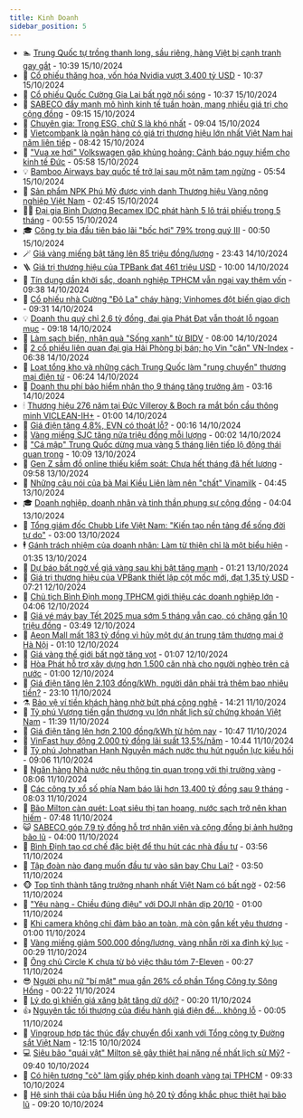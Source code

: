 ```yaml
---
title: Kinh Doanh
sidebar_position: 5
---
```


<!-- dantri-kinh-doanh:START -->
- 🏊 [Trung Quốc tự trồng thanh long, sầu riêng, hàng Việt bị cạnh tranh gay gắt](https://dantri.com.vn/kinh-doanh/trung-quoc-tu-trong-thanh-long-sau-rieng-hang-viet-bi-canh-tranh-gay-gat-20241015172153155.htm) - 10:39 15/10/2024
- 🦆 [Cổ phiếu thăng hoa, vốn hóa Nvidia vượt 3.400 tỷ USD](https://dantri.com.vn/kinh-doanh/co-phieu-thang-hoa-von-hoa-nvidia-vuot-3400-ty-usd-20241015161826777.htm) - 10:37 15/10/2024
- 🦄 [Cổ phiếu Quốc Cường Gia Lai bất ngờ nổi sóng](https://dantri.com.vn/kinh-doanh/co-phieu-quoc-cuong-gia-lai-bat-ngo-noi-song-20241015164913269.htm) - 10:37 15/10/2024
- 🌝 [SABECO đẩy mạnh mô hình kinh tế tuần hoàn, mang nhiều giá trị cho cộng đồng](https://dantri.com.vn/kinh-doanh/sabeco-day-manh-mo-hinh-kinh-te-tuan-hoan-mang-nhieu-gia-tri-cho-cong-dong-20241015155837101.htm) - 09:15 15/10/2024
- 💃 [Chuyên gia: Trong ESG, chữ S là khó nhất](https://dantri.com.vn/kinh-doanh/chuyen-gia-trong-esg-chu-s-la-kho-nhat-20241015151733294.htm) - 09:04 15/10/2024
- 🦏 [Vietcombank là ngân hàng có giá trị thương hiệu lớn nhất Việt Nam hai năm liên tiếp](https://dantri.com.vn/kinh-doanh/vietcombank-la-ngan-hang-co-gia-tri-thuong-hieu-lon-nhat-viet-nam-hai-nam-lien-tiep-20241015153718365.htm) - 08:42 15/10/2024
- 🦩 [&quot;Vua xe hơi&quot; Volkswagen gặp khủng hoảng: Cảnh báo nguy hiểm cho kinh tế Đức](https://dantri.com.vn/kinh-doanh/vua-xe-hoi-volkswagen-gap-khung-hoang-canh-bao-nguy-hiem-cho-kinh-te-duc-20241011223126635.htm) - 05:58 15/10/2024
- 💡 [Bamboo Airways bay quốc tế trở lại sau một năm tạm ngừng](https://dantri.com.vn/kinh-doanh/bamboo-airways-bay-quoc-te-tro-lai-sau-mot-nam-tam-ngung-20241015104925146.htm) - 05:54 15/10/2024
- 🌊 [Sản phẩm NPK Phú Mỹ được vinh danh Thương hiệu Vàng nông nghiệp Việt Nam](https://dantri.com.vn/kinh-doanh/san-pham-npk-phu-my-duoc-vinh-danh-thuong-hieu-vang-nong-nghiep-viet-nam-20241015093455404.htm) - 02:45 15/10/2024
- 🧑‍💻 [Đại gia Bình Dương Becamex IDC phát hành 5 lô trái phiếu trong 5 tháng](https://dantri.com.vn/kinh-doanh/dai-gia-binh-duong-becamex-idc-phat-hanh-5-lo-trai-phieu-trong-5-thang-20241015061211018.htm) - 00:55 15/10/2024
- 🎓 [Công ty bia đầu tiên báo lãi &quot;bốc hơi&quot; 79% trong quý III](https://dantri.com.vn/kinh-doanh/cong-ty-bia-dau-tien-bao-lai-boc-hoi-79-trong-quy-iii-20241014202451460.htm) - 00:50 15/10/2024
- 🪄 [Giá vàng miếng bật tăng lên 85 triệu đồng/lượng](https://dantri.com.vn/kinh-doanh/gia-vang-mieng-bat-tang-len-85-trieu-dongluong-20241014234137003.htm) - 23:43 14/10/2024
- 🪜 [Giá trị thương hiệu của TPBank đạt 461 triệu USD](https://dantri.com.vn/kinh-doanh/gia-tri-thuong-hieu-cua-tpbank-dat-461-trieu-usd-20241014160625028.htm) - 10:00 14/10/2024
- 🦄 [Tín dụng dần khởi sắc, doanh nghiệp TPHCM vẫn ngại vay thêm vốn](https://dantri.com.vn/kinh-doanh/tin-dung-dan-khoi-sac-doanh-nghiep-tphcm-van-ngai-vay-them-von-20241014154723711.htm) - 09:38 14/10/2024
- 💯 [Cổ phiếu nhà Cường &quot;Đô La&quot; cháy hàng; Vinhomes đột biến giao dịch](https://dantri.com.vn/kinh-doanh/co-phieu-nha-cuong-do-la-chay-hang-vinhomes-dot-bien-giao-dich-20241014161315523.htm) - 09:31 14/10/2024
- 💡 [Doanh thu quý chỉ 2,6 tỷ đồng, đại gia Phát Đạt vẫn thoát lỗ ngoạn mục](https://dantri.com.vn/kinh-doanh/doanh-thu-quy-chi-26-ty-dong-dai-gia-phat-dat-van-thoat-lo-ngoan-muc-20241014122107192.htm) - 09:18 14/10/2024
- 🧰 [Làm sạch biển, nhận quà &quot;Sống xanh&quot; từ BIDV](https://dantri.com.vn/kinh-doanh/lam-sach-bien-nhan-qua-song-xanh-tu-bidv-20241014144030789.htm) - 08:00 14/10/2024
- 🎊 [2 cổ phiếu liên quan đại gia Hải Phòng bị bán; họ Vin &quot;cân&quot; VN-Index](https://dantri.com.vn/kinh-doanh/2-co-phieu-lien-quan-dai-gia-hai-phong-bi-ban-ho-vin-can-vn-index-20241014132411842.htm) - 06:38 14/10/2024
- 🔭 [Loạt tổng kho và những cách Trung Quốc làm &quot;rung chuyển&quot; thương mại điện tử](https://dantri.com.vn/kinh-doanh/loat-tong-kho-va-nhung-cach-trung-quoc-lam-rung-chuyen-thuong-mai-dien-tu-20241011150731133.htm) - 06:24 14/10/2024
- 💼 [Doanh thu phí bảo hiểm nhân thọ 9 tháng tăng trưởng âm](https://dantri.com.vn/kinh-doanh/doanh-thu-phi-bao-hiem-nhan-tho-9-thang-tang-truong-am-20241013182413392.htm) - 03:16 14/10/2024
- 🕯 [Thương hiệu 276 năm tại Đức Villeroy &amp; Boch ra mắt bồn cầu thông minh VICLEAN-IH+](https://dantri.com.vn/kinh-doanh/thuong-hieu-276-nam-tai-duc-villeroy-boch-ra-mat-bon-cau-thong-minh-viclean-ih-20241013122918641.htm) - 01:00 14/10/2024
- 🫣 [Giá điện tăng 4,8%, EVN có thoát lỗ?](https://dantri.com.vn/kinh-doanh/gia-dien-tang-48-evn-co-thoat-lo-20240721190404106.htm) - 00:16 14/10/2024
- 🤠 [Vàng miếng SJC tăng nửa triệu đồng mỗi lượng](https://dantri.com.vn/kinh-doanh/vang-mieng-sjc-tang-nua-trieu-dong-moi-luong-20241014023503573.htm) - 00:02 14/10/2024
- 🌈 [&quot;Cá mập&quot; Trung Quốc dừng mua vàng 5 tháng liên tiếp lộ động thái quan trọng](https://dantri.com.vn/kinh-doanh/ca-map-trung-quoc-dung-mua-vang-5-thang-lien-tiep-lo-dong-thai-quan-trong-20241012232530773.htm) - 10:09 13/10/2024
- 🦅 [Gen Z sắm đồ online thiếu kiểm soát: Chưa hết tháng đã hết lương](https://dantri.com.vn/kinh-doanh/gen-z-sam-do-online-thieu-kiem-soat-chua-het-thang-da-het-luong-20241013120843338.htm) - 09:58 13/10/2024
- 🌁 [Những câu nói của bà Mai Kiều Liên làm nên &quot;chất&quot; Vinamilk](https://dantri.com.vn/kinh-doanh/nhung-cau-noi-cua-ba-mai-kieu-lien-lam-nen-chat-vinamilk-20241013112329083.htm) - 04:45 13/10/2024
- 🎓 [Doanh nghiệp, doanh nhân và tinh thần phụng sự cộng đồng](https://dantri.com.vn/kinh-doanh/doanh-nghiep-doanh-nhan-va-tinh-than-phung-su-cong-dong-20241012051451696.htm) - 04:04 13/10/2024
- 📝 [Tổng giám đốc Chubb Life Việt Nam: &quot;Kiến tạo nền tảng để sống đời tự do&quot;](https://dantri.com.vn/kinh-doanh/tong-giam-doc-chubb-life-viet-nam-kien-tao-nen-tang-de-song-doi-tu-do-20241009170914617.htm) - 03:00 13/10/2024
- 🕴 [Gánh trách nhiệm của doanh nhân: Làm từ thiện chỉ là một biểu hiện](https://dantri.com.vn/kinh-doanh/ganh-trach-nhiem-cua-doanh-nhan-lam-tu-thien-chi-la-mot-bieu-hien-20241013010339682.htm) - 01:35 13/10/2024
- 🧰 [Dự báo bất ngờ về giá vàng sau khi bật tăng mạnh](https://dantri.com.vn/kinh-doanh/du-bao-bat-ngo-ve-gia-vang-sau-khi-bat-tang-manh-20241012224436539.htm) - 01:21 13/10/2024
- 🤖 [Giá trị thương hiệu của VPBank thiết lập cột mốc mới, đạt 1,35 tỷ USD](https://dantri.com.vn/kinh-doanh/gia-tri-thuong-hieu-cua-vpbank-thiet-lap-cot-moc-moi-dat-135-ty-usd-20241012141222110.htm) - 07:21 12/10/2024
- 🤠 [Chủ tịch Bình Định mong TPHCM giới thiệu các doanh nghiệp lớn](https://dantri.com.vn/kinh-doanh/chu-tich-binh-dinh-mong-tphcm-gioi-thieu-cac-doanh-nghiep-lon-20241011180206869.htm) - 04:06 12/10/2024
- 🌮 [Giá vé máy bay Tết 2025 mua sớm 5 tháng vẫn cao, có chặng gần 10 triệu đồng](https://dantri.com.vn/kinh-doanh/gia-ve-may-bay-tet-2025-mua-som-5-thang-van-cao-co-chang-gan-10-trieu-dong-20241011171603217.htm) - 03:49 12/10/2024
- 🦄 [Aeon Mall mất 183 tỷ đồng vì hủy một dự án trung tâm thương mại ở Hà Nội](https://dantri.com.vn/kinh-doanh/aeon-mall-mat-183-ty-dong-vi-huy-mot-du-an-trung-tam-thuong-mai-o-ha-noi-20241012022727990.htm) - 01:10 12/10/2024
- 👺 [Giá vàng thế giới bất ngờ tăng vọt](https://dantri.com.vn/kinh-doanh/gia-vang-the-gioi-bat-ngo-tang-vot-20241012003111048.htm) - 01:07 12/10/2024
- 🤗 [Hòa Phát hỗ trợ xây dựng hơn 1.500 căn nhà cho người nghèo trên cả nước](https://dantri.com.vn/kinh-doanh/hoa-phat-ho-tro-xay-dung-hon-1500-can-nha-cho-nguoi-ngheo-tren-ca-nuoc-20241011192743676.htm) - 01:00 12/10/2024
- 💪 [Giá điện tăng lên 2.103 đồng/kWh, người dân phải trả thêm bao nhiêu tiền?](https://dantri.com.vn/kinh-doanh/gia-dien-tang-len-2103-dongkwh-nguoi-dan-phai-tra-them-bao-nhieu-tien-20241011190937686.htm) - 23:10 11/10/2024
- ⚗️ [Bảo vệ ví tiền khách hàng nhờ bứt phá công nghệ](https://dantri.com.vn/kinh-doanh/bao-ve-vi-tien-khach-hang-nho-but-pha-cong-nghe-20241011212037361.htm) - 14:21 11/10/2024
- 🧠 [Tỷ phú Vượng tiến gần thương vụ lớn nhất lịch sử chứng khoán Việt Nam](https://dantri.com.vn/kinh-doanh/ty-phu-vuong-tien-gan-thuong-vu-lon-nhat-lich-su-chung-khoan-viet-nam-20241011183823100.htm) - 11:39 11/10/2024
- 🗽 [Giá điện tăng lên hơn 2.100 đồng/kWh từ hôm nay](https://dantri.com.vn/kinh-doanh/gia-dien-tang-len-hon-2100-dongkwh-tu-hom-nay-20241011174456493.htm) - 10:47 11/10/2024
- 🫣 [VinFast huy động 2.000 tỷ đồng lãi suất 13,5%/năm](https://dantri.com.vn/kinh-doanh/vinfast-huy-dong-2000-ty-dong-lai-suat-135nam-20241011171852353.htm) - 10:44 11/10/2024
- 🫣 [Tỷ phú Johnathan Hạnh Nguyễn mách nước thu hút nguồn lực kiều hối](https://dantri.com.vn/kinh-doanh/ty-phu-johnathan-hanh-nguyen-mach-nuoc-thu-hut-nguon-luc-kieu-hoi-20241011160303087.htm) - 09:06 11/10/2024
- 🫣 [Ngân hàng Nhà nước nêu thông tin quan trọng với thị trường vàng](https://dantri.com.vn/kinh-doanh/ngan-hang-nha-nuoc-neu-thong-tin-quan-trong-voi-thi-truong-vang-20241011140406428.htm) - 08:06 11/10/2024
- 💂 [Các công ty xổ số phía Nam báo lãi hơn 13.400 tỷ đồng sau 9 tháng](https://dantri.com.vn/kinh-doanh/cac-cong-ty-xo-so-phia-nam-bao-lai-hon-13400-ty-dong-sau-9-thang-20241011105342083.htm) - 08:03 11/10/2024
- 💫 [Bão Milton càn quét: Loạt siêu thị tan hoang, nước sạch trở nên khan hiếm](https://dantri.com.vn/kinh-doanh/bao-milton-can-quet-loat-sieu-thi-tan-hoang-nuoc-sach-tro-nen-khan-hiem-20241011111530879.htm) - 07:48 11/10/2024
- 😺 [SABECO góp 7,9 tỷ đồng hỗ trợ nhân viên và cộng đồng bị ảnh hưởng bão lũ](https://dantri.com.vn/kinh-doanh/sabeco-gop-79-ty-dong-ho-tro-nhan-vien-va-cong-dong-bi-anh-huong-bao-lu-20241011102352832.htm) - 04:00 11/10/2024
- 🦆 [Bình Định tạo cơ chế đặc biệt để thu hút các nhà đầu tư](https://dantri.com.vn/kinh-doanh/binh-dinh-tao-co-che-dac-biet-de-thu-hut-cac-nha-dau-tu-20241010191209371.htm) - 03:56 11/10/2024
- 👀 [Tập đoàn nào đang muốn đầu tư vào sân bay Chu Lai?](https://dantri.com.vn/kinh-doanh/tap-doan-nao-dang-muon-dau-tu-vao-san-bay-chu-lai-20241010134232566.htm) - 03:50 11/10/2024
- 🐵 [Top tỉnh thành tăng trưởng nhanh nhất Việt Nam có bất ngờ](https://dantri.com.vn/kinh-doanh/top-tinh-thanh-tang-truong-nhanh-nhat-viet-nam-co-bat-ngo-20241010215124177.htm) - 02:56 11/10/2024
- 🤖 [&quot;Yêu nàng - Chiều đúng điệu&quot; với DOJI nhân dịp 20/10](https://dantri.com.vn/kinh-doanh/yeu-nang-chieu-dung-dieu-voi-doji-nhan-dip-2010-20241010221754446.htm) - 01:00 11/10/2024
- 💂 [Khi camera không chỉ đảm bảo an toàn, mà còn gắn kết yêu thương](https://dantri.com.vn/kinh-doanh/khi-camera-khong-chi-dam-bao-an-toan-ma-con-gan-ket-yeu-thuong-20241010192842416.htm) - 01:00 11/10/2024
- 🦆 [Vàng miếng giảm 500.000 đồng/lượng, vàng nhẫn rời xa đỉnh kỷ lục](https://dantri.com.vn/kinh-doanh/vang-mieng-giam-500000-dongluong-vang-nhan-roi-xa-dinh-ky-luc-20241011071816746.htm) - 00:29 11/10/2024
- 🦅 [Ông chủ Circle K chưa từ bỏ việc thâu tóm 7-Eleven](https://dantri.com.vn/kinh-doanh/ong-chu-circle-k-chua-tu-bo-viec-thau-tom-7-eleven-20241010172924689.htm) - 00:27 11/10/2024
- 😎 [Người phụ nữ &quot;bí mật&quot; mua gần 26% cổ phần Tổng Công ty Sông Hồng](https://dantri.com.vn/kinh-doanh/nguoi-phu-nu-bi-mat-mua-gan-26-co-phan-tong-cong-ty-song-hong-20241010201416717.htm) - 00:22 11/10/2024
- 🐎 [Lý do gì khiến giá xăng bật tăng dữ dội?](https://dantri.com.vn/kinh-doanh/ly-do-gi-khien-gia-xang-bat-tang-du-doi-20241011011711658.htm) - 00:20 11/10/2024
- 👍 [Nguyên tắc tối thượng của điều hành giá điện để... không lỗ](https://dantri.com.vn/kinh-doanh/nguyen-tac-toi-thuong-cua-dieu-hanh-gia-dien-de-khong-lo-20241011003300869.htm) - 00:05 11/10/2024
- 🦒 [Vingroup hợp tác thúc đẩy chuyển đổi xanh với Tổng công ty Đường sắt Việt Nam](https://dantri.com.vn/kinh-doanh/vingroup-hop-tac-thuc-day-chuyen-doi-xanh-voi-tong-cong-ty-duong-sat-viet-nam-20241010183145992.htm) - 12:15 10/10/2024
- 💻 [Siêu bão &quot;quái vật&quot; Milton sẽ gây thiệt hại nặng nề nhất lịch sử Mỹ?](https://dantri.com.vn/kinh-doanh/sieu-bao-quai-vat-milton-se-gay-thiet-hai-nang-ne-nhat-lich-su-my-20241010155155969.htm) - 09:40 10/10/2024
- 👺 [Có hiện tượng &quot;cò&quot; làm giấy phép kinh doanh vàng tại TPHCM](https://dantri.com.vn/kinh-doanh/co-hien-tuong-co-lam-giay-phep-kinh-doanh-vang-tai-tphcm-20241010163122840.htm) - 09:33 10/10/2024
- 🧐 [Hệ sinh thái của bầu Hiển ủng hộ 20 tỷ đồng khắc phục thiệt hại bão lũ](https://dantri.com.vn/kinh-doanh/he-sinh-thai-cua-bau-hien-ung-ho-20-ty-dong-khac-phuc-thiet-hai-bao-lu-20241010155349492.htm) - 09:20 10/10/2024<!-- dantri-kinh-doanh:END -->
